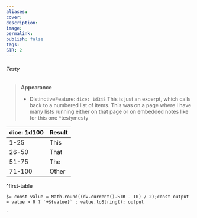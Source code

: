 ```yaml
---
aliases: 
cover: 
description: 
image: 
permalink: 
publish: false
tags: 
STR: 2
---
```


###### Testy
> **Appearance**
> - DistinctiveFeature: `dice: 1d345`
> This is just an excerpt, which calls back to a numbered list of items. 
> This was on a page where I have many lists running either on that page or on embedded notes like for this one
^testymesty


| dice: 1d100   | Result |
| ------ | ------ |
| 1-25   | This   |
| 26-50  | That   |
| 51-75  | The    |
| 71-100 | Other  |
^first-table




``$= const value = Math.round((dv.current().STR - 10) / 2);const output = value > 0 ? `+${value}` : value.toString(); output``

`


